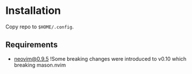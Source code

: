 # Installation

Copy repo to `$HOME/.config`.

## Requirements

- neovim@0.9.5 !Some breaking changes were introduced to v0.10 which breaking mason.nvim

